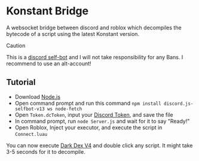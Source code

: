 # Konstant Bridge

A websocket bridge between discord and roblox which decompiles the bytecode of a script using the latest Konstant version.

> [!CAUTION]
> This is a [discord self-bot](https://support.discord.com/hc/en/articles/115002192352-Automatisierte-Benutzeraccounts-Self-Bots) and I will not take responsibility for any Bans.
> I recommend to use an alt-account!

## Tutorial

- Download [Node.js](https://nodejs.dev/)
- Open command prompt and run this command `npm install discord.js-selfbot-v13 ws node-fetch`
- Open `Token.dcToken`, input your [Discord Token](https://stackoverflow.com/a/69868564/22794987), and save the file
- In command prompt, run `node Server.js` and wait for it to say "Ready!"
- Open Roblox, Inject your executor, and execute the script in `Connect.luau`

You can now execute [Dark Dex V4](https://github.com/LorekeeperZinnia/Dex) and double click any script. It might take 3-5 seconds for it to decompile.
